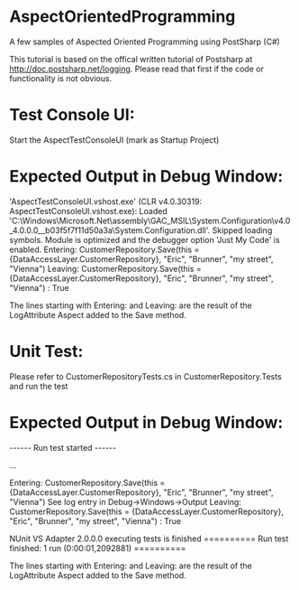 # AspectOrientedProgramming
A few samples of Aspected Oriented Programming using PostSharp (C#)

  This tutorial is based on the offical written tutorial of Postsharp at
  http://doc.postsharp.net/logging. Please read that first if the code
  or functionality is not obvious.

# Test Console UI:
Start the AspectTestConsoleUI (mark as Startup Project)

# Expected Output in Debug Window:

  'AspectTestConsoleUI.vshost.exe' (CLR v4.0.30319: AspectTestConsoleUI.vshost.exe): Loaded 'C:\Windows\Microsoft.Net\assembly\GAC_MSIL\System.Configuration\v4.0_4.0.0.0__b03f5f7f11d50a3a\System.Configuration.dll'. Skipped loading symbols. Module is optimized and the debugger option 'Just My Code' is enabled.
  Entering: CustomerRepository.Save(this = {DataAccessLayer.CustomerRepository}, "Eric", "Brunner", "my street", "Vienna")
  Leaving: CustomerRepository.Save(this = {DataAccessLayer.CustomerRepository}, "Eric", "Brunner", "my street", "Vienna") : True

The lines starting with Entering: and Leaving: are the result of the LogAttribute Aspect added to the Save
method. 

# Unit Test:

Please refer to CustomerRepositoryTests.cs in CustomerRepository.Tests and run the test

# Expected Output in Debug Window:

  ------ Run test started ------
  
  ...
  
  Entering: CustomerRepository.Save(this = {DataAccessLayer.CustomerRepository}, "Eric", "Brunner", "my street", "Vienna")
  See log entry in Debug->Windows->Output
  Leaving: CustomerRepository.Save(this = {DataAccessLayer.CustomerRepository}, "Eric", "Brunner", "my street", "Vienna") : True
  
  NUnit VS Adapter 2.0.0.0 executing tests is finished
  ========== Run test finished: 1 run (0:00:01,2092881) ==========

The lines starting with Entering: and Leaving: are the result of the LogAttribute Aspect added to the Save
method. 
